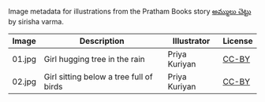 Image metadata for illustrations from the Pratham Books story [అమ్ములు చెట్టు](https://storyweaver.org.in/stories/3480-a-girl-with-a-tree) by sirisha varma.

Image | Description | Illustrator | License
----- | ----------- | ----------- | -------
01.jpg | Girl hugging tree in the rain | Priya Kuriyan | [CC-BY](https://creativecommons.org/licenses/by/4.0/)
02.jpg | Girl sitting below a tree full of birds | Priya Kuriyan | [CC-BY](https://creativecommons.org/licenses/by/4.0/)
